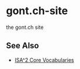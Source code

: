 # gont.ch-site

the gont.ch site

## See Also

* [ISA^2 Core Vocabularies ](https://ec.europa.eu/isa2/solutions/core-vocabularies_en)